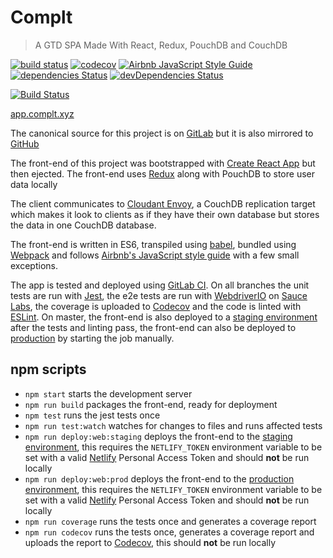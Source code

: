 # Complt

> A GTD SPA Made With React, Redux, PouchDB and CouchDB


[![build status](https://gitlab.com/mitchellhamilton/Complt/badges/master/build.svg)](https://gitlab.com/mitchellhamilton/Complt/commits/master)
[![codecov](https://codecov.io/gl/mitchellhamilton/Complt/branch/master/graph/badge.svg?token=jYe8LvuGPu)](https://codecov.io/gl/mitchellhamilton/Complt)
[![Airbnb JavaScript Style Guide](https://img.shields.io/badge/code%20style-airbnb-brightgreen.svg)](https://github.com/airbnb/javascript) [![dependencies Status](	https://img.shields.io/david/mitchellhamilton/Complt.svg)](https://david-dm.org/mitchellhamilton/Complt)
[![devDependencies Status](https://img.shields.io/david/dev/mitchellhamilton/Complt.svg)](https://david-dm.org/mitchellhamilton/Complt?type=dev)

[![Build Status](https://saucelabs.com/browser-matrix/mitchellhamilton.svg)](https://saucelabs.com/beta/builds/068ece56c55042109959c8904a97b4de)

[app.complt.xyz](https://app.complt.xyz/)

The canonical source for this project is on [GitLab](https://gitlab.com/mitchellhamilton/Complt) but it is also mirrored to [GitHub](https://github.com/mitchellhamilton/Complt)

The front-end of this project was bootstrapped with [Create React App](https://github.com/facebookincubator/create-react-app) but then ejected. The front-end uses [Redux](http://redux.js.org/) along with PouchDB to store user data locally

The client communicates to [Cloudant Envoy](https://github.com/cloudant-labs/envoy), a CouchDB replication target which makes it look to clients as if they have their own database but stores the data in one CouchDB database.

The front-end is written in ES6, transpiled using [babel](https://babeljs.io/), bundled using [Webpack](https://webpack.github.io/) and follows [Airbnb's JavaScript style guide](https://github.com/airbnb/javascript) with a few small exceptions.

The app is tested and deployed using [GitLab CI](https://about.gitlab.com/gitlab-ci/). On all branches the unit tests are run with [Jest](https://facebook.github.io/jest/), the e2e tests are run with [WebdriverIO](http://webdriver.io) on [Sauce Labs](https://saucelabs.com), the coverage is uploaded to [Codecov](https://codecov.io/) and the code is linted with [ESLint](http://eslint.org/). On master, the front-end is also deployed to a [staging environment](https://staging.app.complt.xyz/) after the tests and linting pass, the front-end can also be deployed to [production](https://app.complt.xyz/) by starting the job manually.

## npm scripts

* ```npm start``` starts the development server
* ```npm run build``` packages the front-end, ready for deployment
* ```npm test``` runs the jest tests once
* ```npm run test:watch``` watches for changes to files and runs affected tests
* ```npm run deploy:web:staging``` deploys the front-end to the [staging environment](https://staging.app.complt.xyz/), this requires the ```NETLIFY_TOKEN``` environment variable to be set with a valid [Netlify](https://www.netlify.com/) Personal Access Token and should **not** be run locally
* ```npm run deploy:web:prod``` deploys the front-end to the [production environment](https://app.complt.xyz/), this requires the ```NETLIFY_TOKEN``` environment variable to be set with a valid [Netlify](https://www.netlify.com/) Personal Access Token and should **not** be run locally
* ```npm run coverage``` runs the tests once and generates a coverage report
* ```npm run codecov``` runs the tests once, generates a coverage report and uploads the report to [Codecov](https://codecov.io/), this should **not** be run locally
